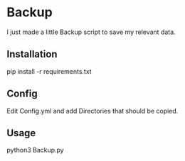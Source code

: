 # Backup
I just made a little Backup script to save my relevant data.

## Installation

pip install -r requirements.txt 

## Config 

Edit Config.yml and add Directories that should be copied.

## Usage 

python3 Backup.py 
